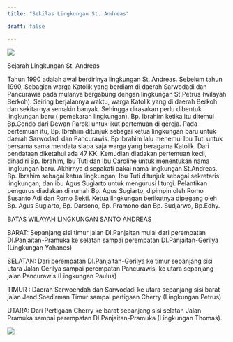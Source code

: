 ```yaml
---
title: "Sekilas Lingkungan St. Andreas"

draft: false

---
```

![](/img/logoand.png)

Sejarah Lingkungan St. Andreas


Tahun 1990 adalah awal berdirinya lingkungan St. Andreas. Sebelum tahun 1990, Sebagian warga Katolik yang berdiam di daerah Sarwodadi dan Pancurawis pada mulanya bergabung dengan lingkungan St.Petrus (wilayah Berkoh). Seiring berjalannya waktu, warga Katolik yang di daerah Berkoh dan sekitarnya semakin banyak. Sehingga dirasakan perlu dibentuk lingkungan baru ( pemekaran lingkungan). Bp. Ibrahim ketika itu ditemui Bp.Gondo dari Dewan Paroki untuk ikut pertemuan di gereja. Pada pertemuan itu, Bp. Ibrahim ditunjuk sebagai ketua lingkungan baru untuk daerah Sarwodadi dan Pancurawis. Bp Ibrahim lalu menemui Ibu Tuti untuk bersama sama mendata siapa saja warga yang beragama Katolik. Dari pendataan diketahui ada 47 KK. Kemudian diadakan pertemuan kecil, dihadiri Bp. Ibrahim, Ibu Tuti dan Ibu Caroline untuk menentukan nama lingkungan baru. Akhirnya disepakati pakai nama lingkungan St.Andreas. Bp. Ibrahim sebagai ketua lingkungan,  Ibu Tuti ditunjuk sebagai sekretaris lingkungan, dan ibu Agus Sugiarto untuk mengurusi liturgi. Pelantikan pengurus diadakan di rumah Bp. Agus Sugiarto, dipimpin oleh Romo Susanto Adi dan Romo Bekti.  Ketua lingkungan berikutnya dipegang oleh Bp. Agus Sugiarto, Bp. Darsono, Bp. Pramono dan Bp. Sudjarwo, Bp.Edhy.

BATAS WILAYAH LINGKUNGAN SANTO ANDREAS

BARAT: Sepanjang sisi timur jalan DI.Panjaitan mulai dari perempatan DI.Panjaitan-Pramuka ke selatan sampai perempatan DI.Panjaitan-Gerilya (Lingkungan Yohanes)

SELATAN: Dari perempatan DI.Panjaitan-Gerilya ke timur sepanjang sisi utara Jalan Gerilya sampai perempatan Pancurawis, ke utara sepanjang jalan Pancurawis (Lingkungan Paulus)

TIMUR : Daerah Sarwoendah dan Sarwodadi ke utara sepanjang sisi barat jalan Jend.Soedirman Timur sampai pertigaan Cherry (Lingkungan Petrus)

UTARA: Dari Pertigaan Cherry ke barat sepanjang sisi selatan Jalan Pramuka sampai perempatan DI.Panjaitan-Pramuka (Lingkungan Thomas).

 ![](/img/map.jpeg) 